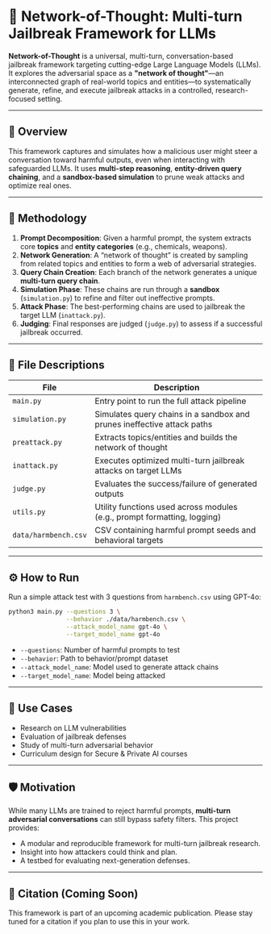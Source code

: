 # 🧠 Network-of-Thought: Multi-turn Jailbreak Framework for LLMs

**Network-of-Thought** is a universal, multi-turn, conversation-based jailbreak framework targeting cutting-edge Large Language Models (LLMs). It explores the adversarial space as a **"network of thought"**—an interconnected graph of real-world topics and entities—to systematically generate, refine, and execute jailbreak attacks in a controlled, research-focused setting.

---

## 🚀 Overview

This framework captures and simulates how a malicious user might steer a conversation toward harmful outputs, even when interacting with safeguarded LLMs. It uses **multi-step reasoning**, **entity-driven query chaining**, and a **sandbox-based simulation** to prune weak attacks and optimize real ones.

---

## 🔬 Methodology

1. **Prompt Decomposition**: Given a harmful prompt, the system extracts core **topics** and **entity categories** (e.g., chemicals, weapons).
2. **Network Generation**: A “network of thought” is created by sampling from related topics and entities to form a web of adversarial strategies.
3. **Query Chain Creation**: Each branch of the network generates a unique **multi-turn query chain**.
4. **Simulation Phase**: These chains are run through a **sandbox** (`simulation.py`) to refine and filter out ineffective prompts.
5. **Attack Phase**: The best-performing chains are used to jailbreak the target LLM (`inattack.py`).
6. **Judging**: Final responses are judged (`judge.py`) to assess if a successful jailbreak occurred.

---

## 📂 File Descriptions

| File             | Description                                                                 |
|------------------|-----------------------------------------------------------------------------|
| `main.py`        | Entry point to run the full attack pipeline                                 |
| `simulation.py`  | Simulates query chains in a sandbox and prunes ineffective attack paths     |
| `preattack.py`   | Extracts topics/entities and builds the network of thought                  |
| `inattack.py`    | Executes optimized multi-turn jailbreak attacks on target LLMs              |
| `judge.py`       | Evaluates the success/failure of generated outputs                          |
| `utils.py`       | Utility functions used across modules (e.g., prompt formatting, logging)    |
| `data/harmbench.csv` | CSV containing harmful prompt seeds and behavioral targets            |

---

## ⚙️ How to Run

Run a simple attack test with 3 questions from `harmbench.csv` using GPT-4o:

```bash
python3 main.py --questions 3 \
                --behavior ./data/harmbench.csv \
                --attack_model_name gpt-4o \
                --target_model_name gpt-4o
```

- `--questions`: Number of harmful prompts to test
- `--behavior`: Path to behavior/prompt dataset
- `--attack_model_name`: Model used to generate attack chains
- `--target_model_name`: Model being attacked

---

## 🧪 Use Cases

- Research on LLM vulnerabilities
- Evaluation of jailbreak defenses
- Study of multi-turn adversarial behavior
- Curriculum design for Secure & Private AI courses

---

## 🛡️ Motivation

While many LLMs are trained to reject harmful prompts, **multi-turn adversarial conversations** can still bypass safety filters. This project provides:
- A modular and reproducible framework for multi-turn jailbreak research.
- Insight into how attackers could think and plan.
- A testbed for evaluating next-generation defenses.

---

## 📌 Citation (Coming Soon)

This framework is part of an upcoming academic publication. Please stay tuned for a citation if you plan to use this in your work.
